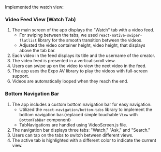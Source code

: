 Implemented the watch view:
### Video Feed View (Watch Tab)
1. The main screen of the app displays the "Watch" tab with a video feed.
   - For swiping between the tabs, we used `react-native-swiper-flatlist` library for the smooth transition between the videos.
   - Adjusted the video container height, video height, that displays above the tab bar.
2. Each video in the feed displays its title and the username of the creator.
3. The video feed is presented in a vertical scroll view.
4. Users can swipe up on the video to view the next video in the feed.
5. The app uses the Expo AV library to play the videos with full-screen support.
6. Videos are automatically looped when they reach the end.
   
### Bottom Navigation Bar
1. The app includes a custom bottom navigation bar for easy navigation.
   - Utilized the `react-navigation/bottom-tabs` library to implement the bottom navigation bar.(replaced simple touchable `View` with `BottomTabBar` component)
   - TabNavigations are handled using VideoScreen.js file.
2. The navigation bar displays three tabs: "Watch," "Ask," and "Search."
3. Users can tap on the tabs to switch between different views.
4. The active tab is highlighted with a different color to indicate the current view.